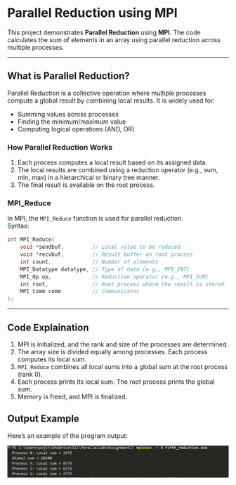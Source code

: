 # Parallel Reduction using MPI

This project demonstrates **Parallel Reduction** using **MPI**. The code calculates the sum of elements in an array using parallel reduction across multiple processes.

---

## **What is Parallel Reduction?**
Parallel Reduction is a collective operation where multiple processes compute a global result by combining local results. It is widely used for:
- Summing values across processes  
- Finding the minimum/maximum value  
- Computing logical operations (AND, OR)  

### **How Parallel Reduction Works**
1. Each process computes a local result based on its assigned data.
2. The local results are combined using a reduction operator (e.g., sum, min, max) in a hierarchical or binary tree manner.
3. The final result is available on the root process.

### **MPI_Reduce**
In MPI, the `MPI_Reduce` function is used for parallel reduction.  
Syntax:
```c
int MPI_Reduce(
    void *sendbuf,         // Local value to be reduced
    void *recvbuf,         // Result buffer on root process
    int count,             // Number of elements
    MPI_Datatype datatype, // Type of data (e.g., MPI_INT)
    MPI_Op op,             // Reduction operator (e.g., MPI_SUM)
    int root,              // Root process where the result is stored
    MPI_Comm comm          // Communicator
);
```

---

## **Code Explaination**
1. MPI is initialized, and the rank and size of the processes are determined.
2. The array size is divided equally among processes. Each process computes its local sum. 
3.  `MPI_Reduce` combines all local sums into a global sum at the root process (rank 0).
4.  Each process prints its local sum. The root process prints the global sum.
5.  Memory is freed, and MPI is finalized.  

## Output Example  
Here’s an example of the program output:  

![Output](image.png)  

   

